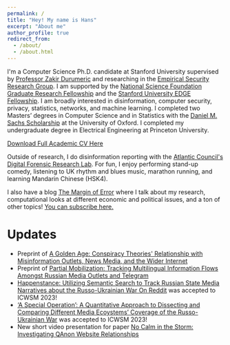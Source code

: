 ```yaml
---
permalink: /
title: "Hey! My name is Hans"
excerpt: "About me"
author_profile: true
redirect_from: 
  - /about/
  - /about.html
---
```



I'm a Computer Science Ph.D. candidate at Stanford University supervised by [Professor Zakir Durumeric](https://zakird.com/) and researching in the [Empirical Security Research Group](https://esrg.stanford.edu/). I am supported by the [National Science Foundation Graduate Research Fellowship](https://www.nsfgrfp.org/) and the [Stanford University EDGE Fellowship](https://vpge.stanford.edu/fellowships-funding/enhancing-diversity-graduate/details). I am broadly interested in disinformation, computer security, privacy, statistics, networks, and machine learning. I completed two Masters’ degrees in Computer Science and in Statistics with the [Daniel M. Sachs Scholarship](https://sachs.princeton.edu/) at the University of Oxford. I completed my undergraduate degree in Electrical Engineering at Princeton University.

[Download Full Academic CV Here](https://www.hanshanley.com/files/Hans_WA_Hanley_CV.pdf)

Outside of research, I do disinformation reporting with the [Atlantic Council's Digital Forensic Research Lab](https://www.atlanticcouncil.org/programs/digital-forensic-research-lab/). For fun, I enjoy performing stand-up comedy, listening to UK rhythm and blues music, marathon running, and learning Mandarin Chinese (HSK4).

I also have a blog [The Margin of Error](https://www.themarginoferror.com/) where I talk about my research, computational looks at different economic and political issues, and a ton of other topics! [You can subscribe here.](https://docs.google.com/forms/d/e/1FAIpQLSeHPhVHdJ0xdCYq3wDYjkOIxgVdErP4qszNOBQYrnyzTz3xyQ/viewform)


Updates
======
* Preprint of [A Golden Age: Conspiracy Theories' Relationship with Misinformation Outlets, News Media, and the Wider Internet](https://www.hanshanley.com/files/A_Golden_Age.pdf)
* Preprint of [Partial Mobilization: Tracking Multilingual Information Flows Amongst Russian Media Outlets and Telegram](https://www.hanshanley.com/files/Partial_Mobilization.pdf)
* [Happenstance: Utilizing Semantic Search to Track Russian State Media Narratives about the Russo-Ukrainian War On Reddit](https://www.hanshanley.com/files/happenstance.pdf) was accepted to ICWSM 2023!
* [‘A Special Operation’: A Quantitative Approach to Dissecting and Comparing Different Media Ecoystems’ Coverage of the Russo-Ukrainian War](https://www.hanshanley.com/files/ICWSM_Eluosi.pdf) was accepted to ICWSM 2023!
* New short video presentation for paper [No Calm in the Storm: Investigating QAnon Website Relationships](https://www.youtube.com/watch?v=TH_pRn6c3X8) 
